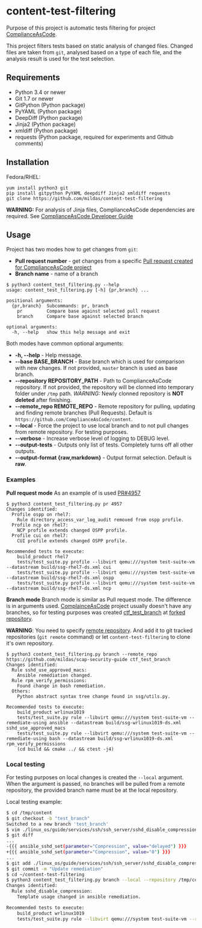 # content-test-filtering
Purpose of this project is automatic tests filtering for project [ComplianceAsCode](https://github.com/ComplianceAsCode/content/).

This project filters tests based on static analysis of changed files. Changed files are taken from `git`, analysed based on a type of each file, and the analysis result is used for the test selection.

## Requirements
-  Python 3.4 or newer
-  Git 1.7 or newer
-  GitPython (Python package)
-  PyYAML (Python package)
-  DeepDiff (Python package)
-  Jinja2 (Python package)
-  xmldiff (Python package)
-  requests (Python package, required for experiments and Github comments)

## Installation
Fedora/RHEL:
```
yum install python3 git
pip install gitpython PyYAML deepdiff Jinja2 xmldiff requests
git clone https://github.com/mildas/content-test-filtering
```

**WARNING:** For analysis of Jinja files, ComplianceAsCode dependencies are required. See [ComplianceAsCode Developer Guide](https://github.com/ComplianceAsCode/content/blob/master/docs/manual/developer_guide.adoc)

## Usage
Project has two modes how to get changes from `git`:
-  **Pull request number** - get changes from a specific [Pull request created for ComplianceAsCode project](https://github.com/ComplianceAsCode/content/pulls)
-  **Branch name** - name of a branch
```
$ python3 content_test_filtering.py --help
usage: content_test_filtering.py [-h] {pr,branch} ...

positional arguments:
  {pr,branch}  Subcommands: pr, branch
    pr         Compare base against selected pull request
    branch     Compare base against selected branch

optional arguments:
  -h, --help   show this help message and exit
```

Both modes have common optional arguments:
-  **-h, --help** - Help message.
-  **--base BASE_BRANCH** - Base branch which is used for comparison with new changes. If not provided, `master` branch is used as base branch.
-  **--repository REPOSITORY_PATH** - Path to ComplianceAsCode repository. If not provided, the repository will be clonned into temporary folder under `/tmp` path. *WARNING:* Newly clonned repository is **NOT deleted** after finishing.
-  **--remote_repo REMOTE_REPO** - Remote repository for pulling, updating and finding remote branches (Pull Requests). Default is `https://github.com/ComplianceAsCode/content`.
-  **--local** - Force the project to use local branch and to not pull changes from remote repository. For testing purposes.
-  **--verbose** - Increase verbose level of logging to DEBUG level.
-  **--output-tests** - Outputs only list of tests. Completely turns off all other outputs.
-  **--output-format {raw,markdown}** - Output format selection. Default is **raw**.

### Examples
**Pull request mode**
As an example of is used [PR#4957](https://github.com/ComplianceAsCode/content/pull/4957)
```
$ python3 content_test_filtering.py pr 4957
Changes identified:
  Profile ospp on rhel7:
    Rule directory_access_var_log_audit removed from ospp profile.
  Profile ncp on rhel7:
    NCP profile extends changed OSPP profile.
  Profile cui on rhel7:
    CUI profile extends changed OSPP profile.

Recommended tests to execute:
    build_product rhel7
    tests/test_suite.py profile --libvirt qemu:///system test-suite-vm --datastream build/ssg-rhel7-ds.xml cui
    tests/test_suite.py profile --libvirt qemu:///system test-suite-vm --datastream build/ssg-rhel7-ds.xml ospp
    tests/test_suite.py profile --libvirt qemu:///system test-suite-vm --datastream build/ssg-rhel7-ds.xml ncp
```

**Branch mode**
Branch mode is similar as Pull request mode. The difference is in arguments used.
[ComplainceAsCode](https://github.com/ComplianceAsCode/content) project usually doesn't have any branches, so for testing purposes was created [ctf_test_branch](https://github.com/ComplianceAsCode/content/compare/master...mildas:ctf_test_branch) at [forked repository](https://github.com/mildas/scap-security-guide).

**WARNING**: You need to specify [remote repository](https://github.com/mildas/scap-security-guide). And add it to git tracked repositories (`git remote` command) or let `content-test-filtering` to clone it's own repository.
```
$ python3 content_test_filtering.py branch --remote_repo https://github.com/mildas/scap-security-guide ctf_test_branch
Changes identified:
  Rule sshd_use_approved_macs:
    Ansible remediation changed.
  Rule rpm_verify_permissions:
    Found change in bash remediation.
  Others:
    Python abstract syntax tree change found in ssg/utils.py.

Recommended tests to execute:
    build_product wrlinux1019
    tests/test_suite.py rule --libvirt qemu:///system test-suite-vm --remediate-using ansible --datastream build/ssg-wrlinux1019-ds.xml sshd_use_approved_macs
    tests/test_suite.py rule --libvirt qemu:///system test-suite-vm --remediate-using bash --datastream build/ssg-wrlinux1019-ds.xml rpm_verify_permissions
    (cd build && cmake ../ && ctest -j4)
```

### Local testing
For testing purposes on local changes is created the `--local` argument.
When the argument is passed, no branches will be pulled from a remote repository, the provided branch name must be at the local repository.

Local testing example:
```bash
$ cd /tmp/content
$ git checkout -b "test_branch"
Switched to a new branch 'test_branch'
$ vim ./linux_os/guide/services/ssh/ssh_server/sshd_disable_compression/ansible/shared.yml # Change the file
$ git diff
...
-{{{ ansible_sshd_set(parameter="Compression", value="delayed") }}}
+{{{ ansible_sshd_set(parameter="Compression", value="0") }}}
...
$ git add ./linux_os/guide/services/ssh/ssh_server/sshd_disable_compression/ansible/shared.yml
$ git commit -m "Update remediation"
$ cd ~/content-test-filtering
$ python3 content_test_filtering.py branch --local --repository /tmp/content test_branch                                                                                             
Changes identified:
  Rule sshd_disable_compression:
    Template usage changed in ansible remediation.

Recommended tests to execute:
    build_product wrlinux1019
    tests/test_suite.py rule --libvirt qemu:///system test-suite-vm --remediate-using ansible --datastream build/ssg-wrlinux1019-ds.xml sshd_disable_compression
```

